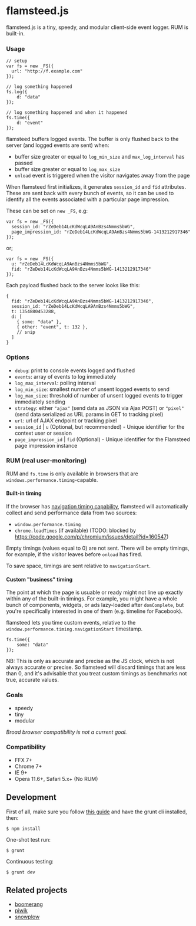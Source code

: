 # flamsteed.js

flamsteed.js is a tiny, speedy, and modular client-side event logger.
RUM is built-in.

### Usage

    // setup
    var fs = new _FS({
      url: "http://f.example.com"
    });

    // log something happened
    fs.log({
        d: "data"
    });

    // log something happened and when it happened
    fs.time({
        d: "event"
    });

flamsteed buffers logged events. The buffer is only flushed back to the
server (and logged events are sent) when:

* buffer size greater or equal to `log_min_size` and `max_log_interval` has passed
* buffer size greater or equal to `log_max_size`
* `unload` event is triggered when the visitor navigates away from
  the page

When flamsteed first initializes, it generates `session_id` and `fid` attributes.
These are sent back with every bunch of events, so it can be used to identify
all the events associated with a particular page impression.

These can be set on `new _FS`, e.g:

    var fs = new _FS({
      session_id: "rZeDeb14LcKdWcqLA9AnBzs4Nmms5bWG",
      page_impression_id: "rZeDeb14LcKdWcqLA9AnBzs4Nmms5bWG-1413212917346"
    });

or;

    var fs = new _FS({
      u: "rZeDeb14LcKdWcqLA9AnBzs4Nmms5bWG",
      fid: "rZeDeb14LcKdWcqLA9AnBzs4Nmms5bWG-1413212917346"
    });

Each payload flushed back to the server looks like this:

    {
      fid: "rZeDeb14LcKdWcqLA9AnBzs4Nmms5bWG-1413212917346",
      session_id: "rZeDeb14LcKdWcqLA9AnBzs4Nmms5bWG",
      t: 1354880453288,
      d: [
        { some: "data" },
        { other: "event", t: 132 },
        // snip
      ]
    }

### Options

* `debug`: print to console events logged and flushed
* `events`: array of events to log immediately
* `log_max_interval`: polling interval
* `log_min_size`: smallest number of unsent logged events to send
* `log_max_size`: threshold of number of unsent logged events to trigger immediately sending
* `strategy`: either `"ajax"` (send data as JSON via Ajax POST) or
  `"pixel"` (send data serialized as URL params in GET to tracking pixel)
* `url`: url of AJAX endpoint or tracking pixel
* `session_id` | `u` (Optional, but recommended) - Unique identifier for the context user or session
* `page_impression_id` | `fid` (Optional) - Unique identifier for the Flamsteed page impression instance

### RUM (real user-monitoring)

RUM and `fs.time` is only available in browsers that are `windows.performance.timing`-capable.

#### Built-in timing

If the browser has
[navigation timing capability](https://developer.mozilla.org/en-US/docs/Navigation_timing),
flamsteed will automatically collect and send performance data from
two sources:

* `window.performance.timing`
* `chrome.loadTimes` (if available) (TODO: blocked by https://code.google.com/p/chromium/issues/detail?id=160547)

Empty timings (values equal to 0) are not sent. There will be empty
timings, for example, if the visitor leaves before `onload` has fired.

To save space, timings are sent relative to `navigationStart`.

#### Custom "business" timing

The point at which the page is usuable or ready might not line up exactly within any of the
built-in timings. For example, you might have a whole bunch of
components, widgets, or ads lazy-loaded after `domComplete`, but
you're specifically interested in one of them (e.g. timeline for
Facebook).

flamsteed lets you time custom events, relative to the
`window.performance.timing.navigationStart` timestamp.

    fs.time({
        some: "data"
    });

NB: This is only as
accurate and precise as the JS clock, which is not always accurate or
precise. So flamsteed will discard timings that are less than 0, and
it's advisable that you treat custom timings as benchmarks not true,
accurate values.

### Goals

* speedy
* tiny
* modular

*Broad browser compatibility is not a current goal.*

### Compatibility

* FFX 7+
* Chrome 7+
* IE 9+
* Opera 11.6+, Safari 5.x+ (No RUM)

## Development

First of all, make sure you follow [this guide](http://gruntjs.com/getting-started) and have the grunt cli installed, then:

    $ npm install

One-shot test run:

    $ grunt

Continuous testing:

    $ grunt dev

## Related projects

* [boomerang](http://lognormal.github.com/boomerang/doc/)
* [piwik](http://piwik.org/)
* [snowplow](snowplowanalytics.com)
